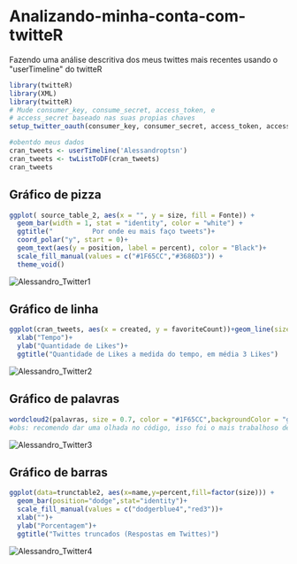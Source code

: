 # Analizando-minha-conta-com-twitteR
Fazendo uma análise descritiva dos meus twittes mais recentes usando o "userTimeline" do twitteR

```R
library(twitteR)
library(XML)
library(twitteR) 
# Mude consumer_key, consume_secret, access_token, e
# access_secret baseado nas suas propias chaves
setup_twitter_oauth(consumer_key, consumer_secret, access_token, access_secret)

#obentdo meus dados
cran_tweets <- userTimeline('Alessandroptsn')
cran_tweets <- twListToDF(cran_tweets)
cran_tweets
```

## Gráfico de pizza
```R
ggplot( source_table_2, aes(x = "", y = size, fill = Fonte)) +
  geom_bar(width = 1, stat = "identity", color = "white") +
  ggtitle("          Por onde eu mais faço tweets")+
  coord_polar("y", start = 0)+
  geom_text(aes(y = position, label = percent), color = "Black")+
  scale_fill_manual(values = c("#1F65CC","#3686D3")) +
  theme_void()
```
![Alessandro_Twitter1](https://user-images.githubusercontent.com/50224653/72296271-fdf4c700-3637-11ea-8186-434268235d51.png)

## Gráfico de linha
```R
ggplot(cran_tweets, aes(x = created, y = favoriteCount))+geom_line(size = 2,colour = "red")+
  xlab("Tempo")+
  ylab("Quantidade de Likes")+
  ggtitle("Quantidade de Likes a medida do tempo, em média 3 Likes")
```
![Alessandro_Twitter2](https://user-images.githubusercontent.com/50224653/72296272-fdf4c700-3637-11ea-85d8-d035fa2a8943.png)

## Gráfico de palavras
```R
wordcloud2(palavras, size = 0.7, color = "#1F65CC",backgroundColor = "grey")
#obs: recomendo dar uma olhada no código, isso foi o mais trabalhoso de ser feito
```
![Alessandro_Twitter3](https://user-images.githubusercontent.com/50224653/72296269-fdf4c700-3637-11ea-829b-45a75263fc69.png)

## Gráfico de barras
```R
ggplot(data=trunctable2, aes(x=name,y=percent,fill=factor(size))) +
  geom_bar(position="dodge",stat="identity")+
  scale_fill_manual(values = c("dodgerblue4","red3"))+
  xlab("")+
  ylab("Porcentagem")+
  ggtitle("Twittes truncados (Respostas em Twittes)")
```
![Alessandro_Twitter4](https://user-images.githubusercontent.com/50224653/72296270-fdf4c700-3637-11ea-9978-1a86a6113517.png)

